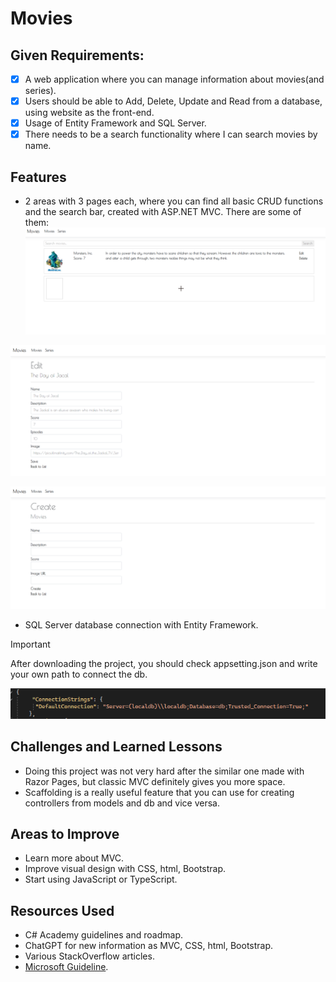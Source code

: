 ﻿# Movies

## Given Requirements:
- [x] A web application where you can manage information about movies(and series).
- [x] Users should be able to Add, Delete, Update and Read from a database, using website as the front-end.
- [x] Usage of Entity Framework and SQL Server.
- [x] There needs to be a search functionality where I can search movies by name.

## Features
* 2 areas with 3 pages each, where you can find all basic CRUD functions and the search bar, created with ASP.NET MVC.
  There are some of them:
![image](https://github.com/TwilightSaw/CodeReviews.MVC.Movies/blob/main/Movies.TwilightSaw/images/pages_1.png)

![image](https://github.com/TwilightSaw/CodeReviews.MVC.Movies/blob/main/Movies.TwilightSaw/images/pages_2.png)

![image](https://github.com/TwilightSaw/CodeReviews.MVC.Movies/blob/main/Movies.TwilightSaw/images/pages_3.png)

* SQL Server database connection with Entity Framework.
> [!IMPORTANT]
> After downloading the project, you should check appsetting.json and write your own path to connect the db.
> 
> ![image](https://github.com/TwilightSaw/CodeReviews.MVC.Movies/blob/main/Movies.TwilightSaw/images/appsettings.png)

## Challenges and Learned Lessons
- Doing this project was not very hard after the similar one made with Razor Pages, but classic MVC definitely gives you more space.
- Scaffolding is a really useful feature that you can use for creating controllers from models and db and vice versa.

## Areas to Improve
- Learn more about MVC.
- Improve visual design with CSS, html, Bootstrap.
- Start using JavaScript or TypeScript.

## Resources Used
- C# Academy guidelines and roadmap.
- ChatGPT for new information as MVC, CSS, html, Bootstrap.
- Various StackOverflow articles.
- [Microsoft Guideline](https://learn.microsoft.com/en-us/aspnet/core/tutorials/first-mvc-app/start-mvc?view=aspnetcore-9.0&tabs=visual-studio).
